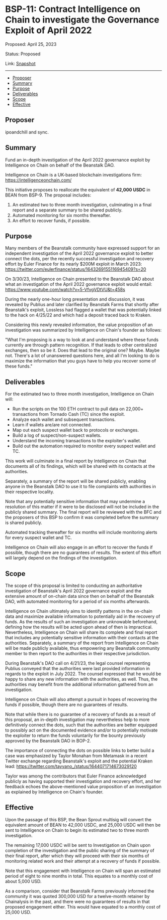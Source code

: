 # BSP-11: Contract Intelligence on Chain to investigate the Governance Exploit of April 2022

Proposed: April 25, 2023

Status: Proposed

Link: [Snapshot](https://snapshot.org/#/wearebeansprout.eth/proposal/0x77e89f709c16d9b46635c22f816e7f7fcb2aeb60ecfae9de08e29dbbfbefbd4b)

---

- [Proposer](#proposer)
- [Summary](#summary)
- [Purpose](#purpose)
- [Deliverables](#deliverables)
- [Scope](#scope)
- [Effective](#effective)

## Proposer

ipoandchill and sync.

## Summary
Fund an in-depth investigation of the April 2022 governance exploit by Intelligence on Chain on behalf of the Beanstalk DAO.

Intelligence on Chain is a UK-based blockchain investigations firm: https://intelligenceonchain.com/

This initiative proposes to reallocate the equivalent of **42,000 USDC** in BEAN from BSP-9. The proposal includes:

1. An estimated two to three month investigation, culminating in a final report and a separate summary to be shared publicly.
2. Automated monitoring for six months thereafter.
3. An effort to recover funds, if possible.

## Purpose
Many members of the Beanstalk community have expressed support for an independent investigation of the April 2022 governance exploit to better connect the dots, per the recently successful investigation and recovery effort by Euler Finance for its nearly $200M exploit in March 2023: https://twitter.com/eulerfinance/status/1643269155116945409?s=20

On 3/30/23, Intelligence on Chain presented to the Beanstalk DAO about what an investigation of the April 2022 governance exploit would entail: https://www.youtube.com/watch?v=5-VfvgVDtVU&t=458s

During the nearly one-hour long presentation and discussion, it was revealed by Publius and later clarified by Beanstalk Farms that shortly after Beanstalk's exploit, Lossless had flagged a wallet that was potentially linked to the hack on 4/25/22 and which had a deposit traced back to Kraken.

Considering this newly revealed information, the value proposition of an investigation was summarized by Intelligence on Chain's founder as follows: 

"What I'm proposing is a way to look at and understand where these funds currently are through pattern recognition. If that leads to other centralized exchanges, then so be it. Does that lead to the original one? Maybe. Maybe not. There's a lot of unanswered questions here, and all I'm looking to do is maximize the information that you guys have to help you recover some of these funds." 

## Deliverables
For the estimated two to three month investigation, Intelligence on Chain will:

- Run the scripts on the 100 ETH contract to pull data on 22,000+ transactions from Tornado Cash (TC) since the exploit.
- Analyze each wallet and subsequent transactions.
- Learn if wallets are/are not connected.
- Map out each suspect wallet back to protocols or exchanges.
- Build a log of suspect/non-suspect wallets.
- Understand the incoming transactions to the exploiter's wallet.
- Build out the automation required to monitor every suspect wallet and TC.

This work will culminate in a final report by Intelligence on Chain that documents all of its findings, which will be shared with its contacts at the authorities. 

Separately, a summary of the report will be shared publicly, enabling anyone in the Beanstalk DAO to use it to file complaints with authorities in their respective locality.

Note that any potentially sensitive information that may undermine a resolution of this matter if it were to be disclosed will not be included in the publicly shared summary. The final report will be reviewed with the BFC and the proposers of this BSP to confirm it was completed before the summary is shared publicly.

Automated tracking thereafter for six months will include monitoring alerts for every suspect wallet and TC.

Intelligence on Chain will also engage in an effort to recover the funds if possible, though there are no guarantees of results. The extent of this effort will largely depend on the findings of the investigation.

## Scope
The scope of this proposal is limited to conducting an authoritative investigation of Beanstalk's April 2022 governance exploit and the extensive amount of on-chain data since then on behalf of the Beanstalk DAO, with automated monitoring for a period of six months afterwards.

Intelligence on Chain ultimately aims to identify patterns in the on-chain data and maximize available information to potentially aid in the recovery of funds. 
As the results of such an investigation are unknowable beforehand, defining how the results will be acted upon ahead of then is impractical. Nevertheless, Intelligence on Chain will share its complete and final report that includes any potentially sensitive information with their contacts at the authorities. Separately, a summary of the report from Intelligence on Chain will be made publicly available, thus empowering any Beanstalk community member to then report to the authorities in their respective jurisdiction.

During Beanstalk's DAO call on 4/21/23, the legal counsel representing Publius conveyed that the authorities were last provided information in regards to the exploit in July 2022. The counsel expressed that he would be happy to share any new information with the authorities, as well. Thus, the authorities may benefit from the additional information gathered from an investigation.

Intelligence on Chain will also attempt a pursuit in hopes of recovering the funds if possible, though there are no guarantees of results.

Note that while there is no guarantee of a recovery of funds as a result of this proposal, an in-depth investigation may nevertheless help to more definitively connect the dots, such that the authorities are better equipped to possibly act on the documented evidence and/or to potentially motivate the exploiter to return the funds voluntarily for the bounty previously approved by the Beanstalk DAO in BOP-2.

The importance of connecting the dots on possible links to better build a case was emphasized by Taylor Monahan from Metamask in a recent Twitter exchange regarding Beanstalk's exploit and the potential Kraken lead: https://twitter.com/tayvano_/status/1644071714673029120

Taylor was among the contributors that Euler Finance acknowledged publicly as having supported their investigation and recovery effort, and her feedback echoes the above-mentioned value proposition of an investigation as explained by Intelligence on Chain's founder. 

## Effective 
Upon the passage of this BSP, the Bean Sprout multisig will convert the equivalent amount of BEAN to 42,000 USDC, and 25,000 USDC will then be sent to Intelligence on Chain to begin its estimated two to three month investigation.

The remaining 17,000 USDC will be sent to Investigation on Chain upon completion of the investigation and the public sharing of the summary of their final report, after which they will proceed with their six months of monitoring related work and their attempt at a recovery of funds if possible.

Note that this engagement with Intelligence on Chain will span an estimated period of eight to nine months in total. This equates to a monthly cost of about 5,000 USD.

As a comparison, consider that Beanstalk Farms previously informed the community it was quoted 300,000 USD for a twelve-month retainer by Chainalysis in the past, and there were no guarantees of results in that proposed engagement either. This would have equated to a monthly cost of 25,000 USD.
